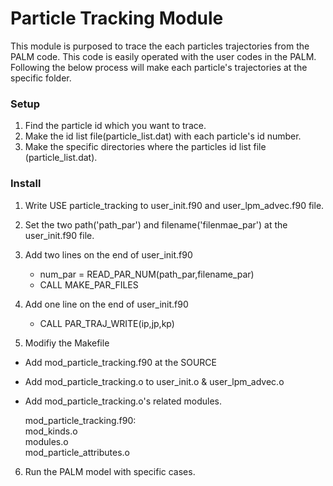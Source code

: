 # Particle Tracking Module
This module is purposed to trace the each particles trajectories from the PALM code. 
This code is easily operated with the user codes in the PALM. 
Following the below process will make each particle's trajectories at the specific folder. 

### Setup 
1. Find the particle id which you want to trace. 
2. Make the id list file(particle_list.dat) with each particle's id number. 
3. Make the specific directories where the particles id list file (particle_list.dat).

### Install 
1. Write USE particle_tracking to user_init.f90 and user_lpm_advec.f90 file. 
2. Set the two path('path_par') and filename('filenmae_par') at the user_init.f90 file. 
3. Add two lines on the end of user_init.f90 

   - num_par = READ_PAR_NUM(path_par,filename_par)
   - CALL MAKE_PAR_FILES

4. Add one line on the end of user_init.f90 

   - CALL PAR_TRAJ_WRITE(ip,jp,kp)
    
5. Modifiy the Makefile 
  - Add mod_particle_tracking.f90 at the SOURCE
  - Add mod_particle_tracking.o to user_init.o & user_lpm_advec.o
  - Add mod_particle_tracking.o's related modules. 
  
    mod_particle_tracking.f90: \
         mod_kinds.o \
         modules.o \
         mod_particle_attributes.o
         
6. Run the PALM model with specific cases.
    
